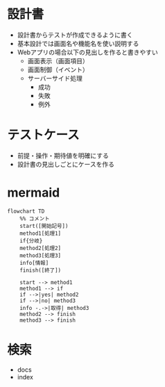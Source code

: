 # 設計書
* 設計書からテストが作成できるように書く
* 基本設計では画面名や機能名を使い説明する
* Webアプリの場合以下の見出しを作ると書きやすい
    * 画面表示（画面項目）
    * 画面制御（イベント）
    * サーバーサイド処理
        * 成功
        * 失敗
        * 例外

# テストケース
* 前提・操作・期待値を明確にする
* 設計書の見出しごとにケースを作る

# mermaid
```mermaid
flowchart TD
    %% コメント
    start([開始記号])
    method1[処理1]
    if{分岐}
    method2[処理2]
    method3[処理3]
    info[情報]
    finish([終了])

    start --> method1
    method1 --> if
    if -->|yes| method2
    if -->|no| method3
    info -.->|取得| method3
    method2 --> finish
    method3 --> finish
```

# 検索
* docs
* index